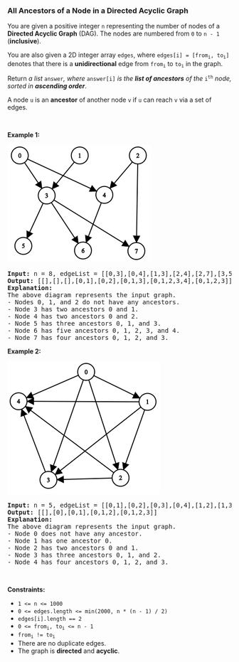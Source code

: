 
<h3>All Ancestors of a Node in a Directed Acyclic Graph</h3>
<div><p>You are given a positive integer <code>n</code> representing the number of nodes of a <strong>Directed Acyclic Graph</strong> (DAG). The nodes are numbered from <code>0</code> to <code>n - 1</code> (<strong>inclusive</strong>).</p>
<p>You are also given a 2D integer array <code>edges</code>, where <code>edges[i] = [from<sub>i</sub>, to<sub>i</sub>]</code> denotes that there is a <strong>unidirectional</strong> edge from <code>from<sub>i</sub></code> to <code>to<sub>i</sub></code> in the graph.</p>
<p>Return <em>a list</em> <code>answer</code><em>, where </em><code>answer[i]</code><em> is the <strong>list of ancestors</strong> of the</em> <code>i<sup>th</sup></code> <em>node, sorted in <strong>ascending order</strong></em>.</p>
<p>A node <code>u</code> is an <strong>ancestor</strong> of another node <code>v</code> if <code>u</code> can reach <code>v</code> via a set of edges.</p>
<p> </p>
<p><strong>Example 1:</strong></p>
<img alt="" src="assets/714791426d6147bfbe24be81f54b000e.png" style="width: 322px; height: 265px;"/>
<pre><strong>Input:</strong> n = 8, edgeList = [[0,3],[0,4],[1,3],[2,4],[2,7],[3,5],[3,6],[3,7],[4,6]]
<strong>Output:</strong> [[],[],[],[0,1],[0,2],[0,1,3],[0,1,2,3,4],[0,1,2,3]]
<strong>Explanation:</strong>
The above diagram represents the input graph.
- Nodes 0, 1, and 2 do not have any ancestors.
- Node 3 has two ancestors 0 and 1.
- Node 4 has two ancestors 0 and 2.
- Node 5 has three ancestors 0, 1, and 3.
- Node 6 has five ancestors 0, 1, 2, 3, and 4.
- Node 7 has four ancestors 0, 1, 2, and 3.
</pre>
<p><strong>Example 2:</strong></p>
<img alt="" src="assets/630517277bf34c2bbdf9e3475a25d26f.png" style="width: 343px; height: 299px;"/>
<pre><strong>Input:</strong> n = 5, edgeList = [[0,1],[0,2],[0,3],[0,4],[1,2],[1,3],[1,4],[2,3],[2,4],[3,4]]
<strong>Output:</strong> [[],[0],[0,1],[0,1,2],[0,1,2,3]]
<strong>Explanation:</strong>
The above diagram represents the input graph.
- Node 0 does not have any ancestor.
- Node 1 has one ancestor 0.
- Node 2 has two ancestors 0 and 1.
- Node 3 has three ancestors 0, 1, and 2.
- Node 4 has four ancestors 0, 1, 2, and 3.
</pre>
<p> </p>
<p><strong>Constraints:</strong></p>
<ul>
<li><code>1 &lt;= n &lt;= 1000</code></li>
<li><code>0 &lt;= edges.length &lt;= min(2000, n * (n - 1) / 2)</code></li>
<li><code>edges[i].length == 2</code></li>
<li><code>0 &lt;= from<sub>i</sub>, to<sub>i</sub> &lt;= n - 1</code></li>
<li><code>from<sub>i</sub> != to<sub>i</sub></code></li>
<li>There are no duplicate edges.</li>
<li>The graph is <strong>directed</strong> and <strong>acyclic</strong>.</li>
</ul>
</div>
